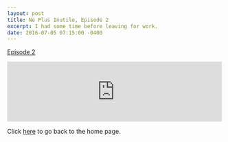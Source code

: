 ```yaml
---
layout: post
title: Ne Plus Inutile, Episode 2
excerpt: I had some time before leaving for work.
date: 2016-07-05 07:15:00 -0400
---
```


[Episode 2](https://archive.org/details/npi-002)

<iframe src="https://archive.org/embed/npi-002" width="500" height="140" frameborder="0" webkitallowfullscreen="true" mozallowfullscreen="true" allowfullscreen></iframe>


Click [here](https://goltz20707.mmert.org/) to go back to the home page.

